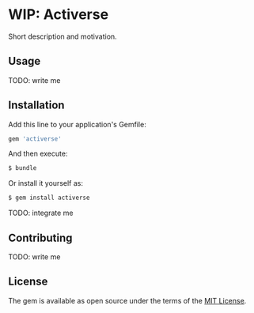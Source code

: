 # WIP: Activerse
Short description and motivation.

## Usage
TODO: write me

## Installation
Add this line to your application's Gemfile:

```ruby
gem 'activerse'
```

And then execute:
```bash
$ bundle
```

Or install it yourself as:
```bash
$ gem install activerse
```

TODO: integrate me


## Contributing
TODO: write me

## License
The gem is available as open source under the terms of the [MIT License](https://opensource.org/licenses/MIT).
